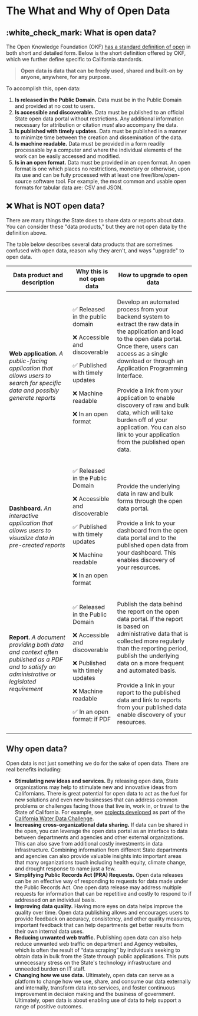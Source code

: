 # The What and Why of Open Data

## :white\_check\_mark: What is open data?

The Open Knowledge Foundation (OKF) [has a standard definition of open](https://opendefinition.org/od/2.1/en/) in both short and detailed form. Below is the short definition offered by OKF, which we further define specific to California standards.

> **Open data is data that can be freely used, shared and built-on by anyone, anywhere, for any purpose.**

To accomplish this, open data:

1. **Is released in the Public Domain.** Data must be in the Public Domain and provided at no cost to users.
2. **Is accessible and discoverable.** Data must be published to an official State open data portal without restrictions. Any additional information necessary for attribution or citation _must_ also accompany the data.
3. **Is published with timely updates.** Data must be published in a manner to minimize time between the creation and dissemination of the data.
4. **Is machine readable.** Data must be provided in a form readily processable by a computer and where the individual elements of the work can be easily accessed and modified.
5. **Is in an open format.** Data must be provided in an open format. An open format is one which places no restrictions, monetary or otherwise, upon its use and can be fully processed with at least one free/libre/open-source software tool. For example, the most common and usable open formats for tabular data are: CSV and JSON.

## :x: What is NOT open data?

There are many things the State does to share data or reports about data. You can consider these "data products," but they are not open data by the definition above.&#x20;

The table below describes several data products that are sometimes confused with open data, reason why they aren't, and ways "upgrade" to open data.

| Data product and description                                                                                                                 | Why this is not open data                                                                                                                                                                                                                                                                                                                                                                                                                                                                                                                                                                        | How to upgrade to open data                                                                                                                                                                                                                                                                                                                                                                                                                            |
| -------------------------------------------------------------------------------------------------------------------------------------------- | ------------------------------------------------------------------------------------------------------------------------------------------------------------------------------------------------------------------------------------------------------------------------------------------------------------------------------------------------------------------------------------------------------------------------------------------------------------------------------------------------------------------------------------------------------------------------------------------------ | ------------------------------------------------------------------------------------------------------------------------------------------------------------------------------------------------------------------------------------------------------------------------------------------------------------------------------------------------------------------------------------------------------------------------------------------------------ |
| **Web application.** _A public-facing application that allows users to search for specific data and possibly generate reports_               | <p><span data-gb-custom-inline data-tag="emoji" data-code="2705">✅</span> Released in the public domain </p><p></p><p><span data-gb-custom-inline data-tag="emoji" data-code="274c">❌</span> Accessible and discoverable</p><p></p><p><span data-gb-custom-inline data-tag="emoji" data-code="2705">✅</span> Published with timely updates</p><p></p><p><span data-gb-custom-inline data-tag="emoji" data-code="274c">❌</span> <em></em> Machine readable</p><p></p><p><span data-gb-custom-inline data-tag="emoji" data-code="274c">❌</span> In an open format</p><p></p><p></p><p><br><br></p> | <p>Develop an automated process from your backend system to extract the raw data in the application and load to the open data portal. Once there, users can access as a single download or through an Application Programming Interface.<br><br>Provide a link from your application to enable discovery of raw and bulk data, which will take burden off of your application. You can also link to your application from the published open data.</p> |
| **Dashboard.** _An interactive application that allows users to visualize data in pre-created reports_                                       | <p><span data-gb-custom-inline data-tag="emoji" data-code="2705">✅</span> Released in the Public Domain<br></p><p><span data-gb-custom-inline data-tag="emoji" data-code="274c">❌</span> Accessible and discoverable<br></p><p><span data-gb-custom-inline data-tag="emoji" data-code="2705">✅</span> Published with timely updates<br></p><p><span data-gb-custom-inline data-tag="emoji" data-code="274c">❌</span> Machine readable<br></p><p><span data-gb-custom-inline data-tag="emoji" data-code="274c">❌</span> In an open format</p>                                                     | <p>Provide the underlying data in raw and bulk forms through the open data portal. <br><br>Provide a link to your dashboard from the open data portal and to the published open data from your dashboard. This enables discovery of your resources.</p>                                                                                                                                                                                                |
| **Report.** _A document providing both data and context often published as a PDF and to satisfy an administrative or legislated requirement_ | <p><span data-gb-custom-inline data-tag="emoji" data-code="2705">✅</span> Released in the Public Domain<br></p><p><span data-gb-custom-inline data-tag="emoji" data-code="274c">❌</span> Accessible and discoverable<br></p><p><span data-gb-custom-inline data-tag="emoji" data-code="274c">❌</span> Published with timely updates<br></p><p><span data-gb-custom-inline data-tag="emoji" data-code="274c">❌</span> Machine readable<br></p><p><span data-gb-custom-inline data-tag="emoji" data-code="2705">✅</span> In an open format: if PDF</p>                                             | <p>Publish the data behind the report on the open data portal. If the report is based on administrative data that is collected more regularly than the reporting period, publish the underlying data on a more frequent and automated basis.<br><br>Provide a link in your report to the published data and link to reports from your published data enable discovery of your resources.</p>                                                           |

## Why open data?

Open data is not just something we do for the sake of open data. There are real benefits including:

* **Stimulating new ideas and services.** By releasing open data, State organizations may help to stimulate new and innovative ideas from Californians. There is great potential for open data to act as the fuel for new solutions and even new businesses that can address common problems or challenges facing those that live in, work in, or travel to the State of California. For example, see [projects developed](https://waterdatacollaborative.github.io/project/) as part of the [California Water Data Challenge](https://waterchallenge.data.ca.gov/).
* **Increasing cross-organizational data sharing.** If data can be shared in the open, you can leverage the open data portal as an interface to data between departments and agencies and other external organizations. This can also save from additional costly investments in data infrastructure. Combining information from different State departments and agencies can also provide valuable insights into important areas that many organizations touch including health equity, climate change, and drought response to name just a few.
* **Simplifying Public Records Act (PRA) Requests.** Open data releases can be an effective way of responding to requests for data made under the Public Records Act. One open data release may address multiple requests for information that can be repetitive and costly to respond to if addressed on an individual basis.
* **Improving data quality.** Having more eyes on data helps improve the quality over time. Open data publishing allows and encourages users to provide feedback on accuracy, consistency, and other quality measures, important feedback that can help departments get better results from their own internal data uses.&#x20;
* **Reducing unwanted web traffic.** Publishing open data can also help reduce unwanted web traffic on department and Agency websites, which is often the result of “data scraping” by individuals seeking to obtain data in bulk from the State through public applications. This puts unnecessary stress on the State's technology infrastructure and unneeded burden on IT staff.
* **Changing how we use data.** Ultimately, open data can serve as a platform to change how we use, share, and consume our data externally and internally, transform data into services, and foster continuous improvement in decision making and the business of government. Ultimately, open data is about enabling use of data to help support a range of positive outcomes.

